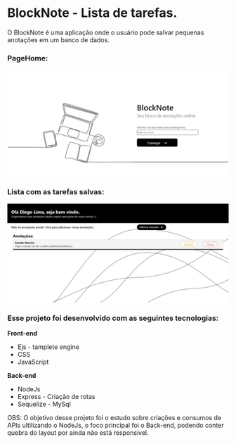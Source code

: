# BlockNote - Lista de tarefas.

O BlockNote é uma aplicação onde o usuário pode salvar pequenas anotações em um banco de dados.

### PageHome:
![](https://github.com/Diiserra/BlockNote/blob/main/appHome.jpeg)

### Lista com as tarefas salvas:
![](https://github.com/Diiserra/BlockNote/blob/main/listaTarefas.jpeg)


### Esse projeto foi desenvolvido com as seguintes tecnologias:
**Front-end**
* Ejs - tamplete engine
* CSS
* JavaScript

**Back-end**
* NodeJs
* Express - Criação de rotas
* Sequelize - MySql

OBS: O objetivo desse projeto foi o estudo sobre criações e consumos de APIs ultilizando o NodeJs, o foco principal foi o Back-end, podendo conter quebra do layout por ainda não está responsivel.

